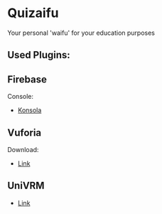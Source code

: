 # Quizaifu
Your personal 'waifu' for your education purposes

## Used Plugins:

 ## Firebase
Console:
- [Konsola](https://console.firebase.google.com/u/0/project/quizaifu/overview)

 ## Vuforia
Download:
- [Link](https://developer.vuforia.com/)

 ## UniVRM
- [Link](https://github.com/vrm-c/UniVRM)
